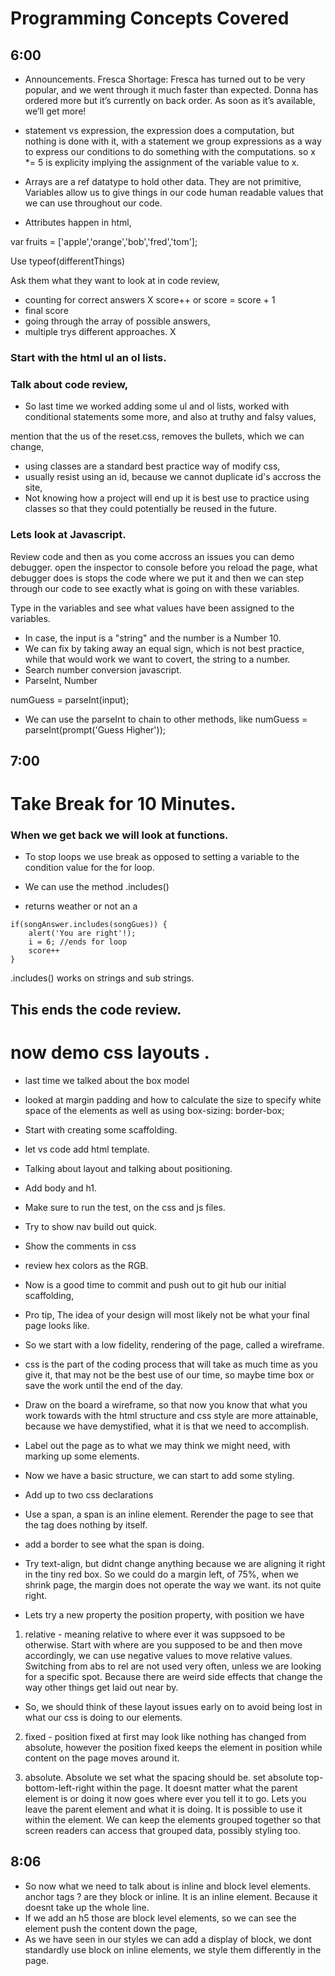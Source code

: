 # Programming Concepts Covered


## 6:00
- Announcements. 
Fresca Shortage: Fresca has turned out to be very popular, and we went through it much faster than expected. Donna has ordered more but it’s currently on back order. As soon as it’s available, we’ll get more!

- statement vs expression, the expression does a computation, but nothing is done with it, with a statement we group expressions as a way to express our conditions to do something with the computations. so x *= 5 is explicity implying the assignment of the variable value to x. 

- Arrays are a ref datatype to hold other data. 
They are not primitive, 
Variables allow us to give things in our code human readable values that we can use throughout our code. 

- Attributes happen in html, 

var fruits = ['apple','orange','bob','fred','tom'];

Use typeof(differentThings)

Ask them what they want to look at in code review, 
- counting for correct answers X
    score++ or score = score + 1
- final score 
- going through the array of possible answers, 
- multiple trys different approaches. X

### Start with the html ul an ol lists. 


### Talk about code review,     
- So last time we worked adding some ul and ol lists, worked with conditional statements some more, and also at truthy and falsy values, 

mention that the us of the reset.css, removes the bullets, which we can change, 

- using classes are a standard best practice way of modify css, 
- usually resist using an id, because we cannot duplicate id's accross the site, 
- Not knowing how a project will end up it is best use to practice using classes so that they could potentially be reused in the future. 

### Lets look at Javascript. 

Review code and then as you come accross an issues you can demo debugger. 
open the inspector to console before you reload the page, what debugger does is stops the code where we put it and then we can step through our code to see exactly what is going on with these variables. 

Type in the variables and see what values have been assigned to the variables. 
- In case, the input is a "string" and the number is a Number 10. 
- We can fix by taking away an equal sign, which is not best practice, while that would work we want to covert, the string to a number. 
- Search number conversion javascript. 
- ParseInt, Number 

numGuess = parseInt(input);
- We can use the parseInt to chain to other methods, like numGuess = parseInt(prompt('Guess Higher'));
## 7:00
# Take Break for 10 Minutes.
### When we get back we will look at functions. 

- To stop loops we use break as opposed to setting a variable to the condition value for the for loop. 

- We can use the method .includes()
- returns weather or not an a
```
if(songAnswer.includes(songGues)) {
    alert('You are right'!);
    i = 6; //ends for loop
    score++
}
```
.includes() works on strings and sub strings. 


## This ends the code review. 

# now demo css layouts .
- last time we talked about the box model 
- looked at margin padding and how to calculate the size to specify white space of the elements as well as using box-sizing: border-box; 

- Start with creating some scaffolding. 
- let vs code add html template. 
- Talking about layout and talking about positioning. 
- Add body and h1. 
- Make sure to run the test, on the css and js files. 
- Try to show nav build out quick. 
- Show the comments in css
- review hex colors as the RGB.

- Now is a good time to commit and push out to git hub our initial scaffolding, 

- Pro tip, The idea of your design will most likely not be what your final page looks like. 
- So we start with a low fidelity, rendering of the page, called a wireframe. 
- css is the part of the coding process that will take as much time as you give it, that may not be the best use of our time, so maybe time box or save the work until the end of the day. 

- Draw on the board a wireframe, so that now you know that what you work towards with the html structure and css style are more attainable, because we have demystified, what it is that we need to accomplish. 
- Label out the page as to what we may think we might need, with marking up some elements. 

- Now we have a basic structure, we can start to add some styling. 
- Add up to two css declarations
- Use a span, a span is an inline element. Rerender the page to see that the tag does nothing by itself. 
- add a border to see what the span is doing.
- Try text-align, but didnt change anything because we are aligning it right in the tiny red box. So we could do a margin left, of 75%, when we shrink page, the margin does not operate the way we want. its not quite right. 
- Lets try a new property the position property, 
with position we have 
1. relative - meaning relative to where ever it was suppsoed to be otherwise. Start with where are you supposed to be and then move accordingly, we can use negative values to move relative values. Switching from abs to rel are not used very often, unless we are looking for a specific spot. Because there are weird side effects that change the way other things get laid out near by. 
- So, we should think of these layout issues early on to avoid being lost in what our css is doing to our elements. 

2. fixed - position fixed at first may look like nothing has changed from absolute, however the position fixed keeps the element in position while content on the page moves around it. 

3. absolute. 
Absolute we set what the spacing should be. 
set absolute top-bottom-left-right within the page. It doesnt matter what the parent element is or doing it now goes where ever you tell it to go. Lets you leave the parent element and what it is doing. It is possible to use it within the element. We can keep the elements grouped together so that screen readers can access that grouped data, possibly styling too.  
## 8:06

- So now what we need to talk about is inline and block level elements. 
anchor tags ? are they block or inline. It is an inline element. Because it doesnt take up the whole line. 
- If we add an h5 those are block level elements, so we can see the element push the content down the page, 
- As we have seen in our styles we can add a display of block, we dont standardly use block on inline elements, we style them differently in the page. 
